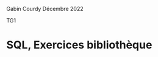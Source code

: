 Gabin Courdy                                                                                                         Décembre 2022

TG1

# SQL, Exercices bibliothèque
